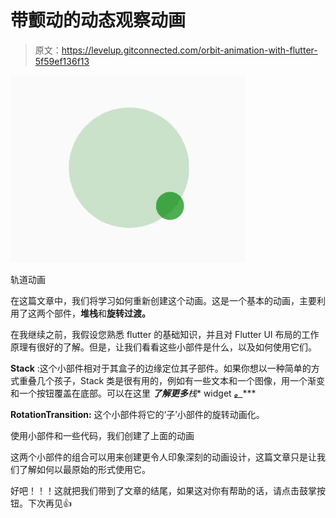# 带颤动的动态观察动画

> 原文：<https://levelup.gitconnected.com/orbit-animation-with-flutter-5f59ef136f13>

![](img/130fda24da1be6ff119dccb46f9083a7.png)

轨道动画

在这篇文章中，我们将学习如何重新创建这个动画。这是一个基本的动画，主要利用了这两个部件，**堆栈**和**旋转过渡。**

在我继续之前，我假设您熟悉 flutter 的基础知识，并且对 Flutter UI 布局的工作原理有很好的了解。但是，让我们看看这些小部件是什么，以及如何使用它们。

**Stack** :这个小部件相对于其盒子的边缘定位其子部件。如果你想以一种简单的方式重叠几个孩子，Stack 类是很有用的，例如有一些文本和一个图像，用一个渐变和一个按钮覆盖在底部。可以在这里 ***了解更多**栈** widget [***。***](https://api.flutter.dev/flutter/widgets/Stack-class.html)***

**RotationTransition:** 这个小部件将它的‘子’小部件的旋转动画化。

使用小部件和一些代码，我们创建了上面的动画

这两个小部件的组合可以用来创建更令人印象深刻的动画设计，这篇文章只是让我们了解如何以最原始的形式使用它。

好吧！！！这就把我们带到了文章的结尾，如果这对你有帮助的话，请点击鼓掌按钮。下次再见👍